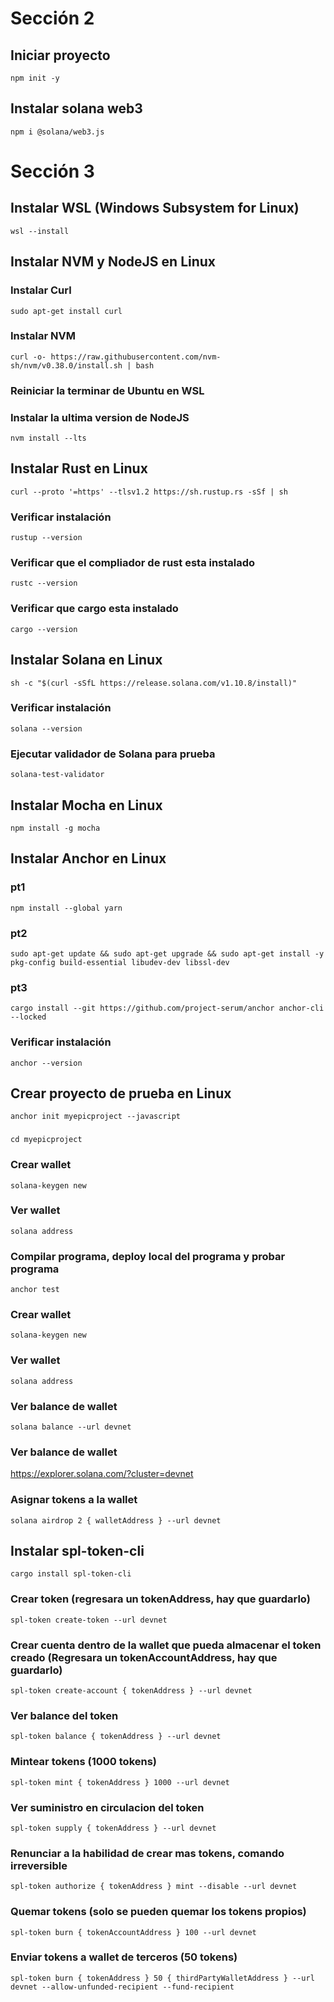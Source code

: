# Sección 2
## Iniciar proyecto
`npm init -y`

## Instalar solana web3
`npm i @solana/web3.js`




# Sección 3
## Instalar WSL (Windows Subsystem for Linux)
`wsl --install`



## Instalar NVM y NodeJS en Linux

### Instalar Curl
`sudo apt-get install curl`

### Instalar NVM
`curl -o- https://raw.githubusercontent.com/nvm-sh/nvm/v0.38.0/install.sh | bash`

### Reiniciar la terminar de Ubuntu en WSL

### Instalar la ultima version de NodeJS
`nvm install --lts`



## Instalar Rust en Linux
`curl --proto '=https' --tlsv1.2 https://sh.rustup.rs -sSf | sh`

### Verificar instalación
`rustup --version`

### Verificar que el compliador de rust esta instalado
`rustc --version`

### Verificar que cargo esta instalado
`cargo --version`



## Instalar Solana en Linux
`sh -c "$(curl -sSfL https://release.solana.com/v1.10.8/install)"`

### Verificar instalación
`solana --version`

### Ejecutar validador de Solana para prueba
`solana-test-validator`



## Instalar Mocha en Linux
`npm install -g mocha`


## Instalar Anchor en Linux
### pt1
`npm install --global yarn`
### pt2
`sudo apt-get update && sudo apt-get upgrade && sudo apt-get install -y pkg-config build-essential libudev-dev libssl-dev`
### pt3
`cargo install --git https://github.com/project-serum/anchor anchor-cli --locked`

### Verificar instalación
`anchor --version`



## Crear proyecto de prueba en Linux
`anchor init myepicproject --javascript`
###
`cd myepicproject`

### Crear wallet
`solana-keygen new`

### Ver wallet
`solana address`

### Compilar programa, deploy local del programa y probar programa
`anchor test`



### Crear wallet
`solana-keygen new`

### Ver wallet
`solana address`

### Ver balance de wallet
`solana balance --url devnet`

### Ver balance de wallet
https://explorer.solana.com/?cluster=devnet

### Asignar tokens a la wallet
`solana airdrop 2 { walletAddress } --url devnet`



## Instalar spl-token-cli
`cargo install spl-token-cli`

### Crear token (regresara un tokenAddress, hay que guardarlo)
`spl-token create-token --url devnet`

### Crear cuenta dentro de la wallet que pueda almacenar el token creado (Regresara un tokenAccountAddress, hay que guardarlo)
`spl-token create-account { tokenAddress } --url devnet`

### Ver balance del token
`spl-token balance { tokenAddress } --url devnet`

### Mintear tokens (1000 tokens)
`spl-token mint { tokenAddress } 1000 --url devnet`

### Ver suministro en circulacion del token
`spl-token supply { tokenAddress } --url devnet`

### Renunciar a la habilidad de crear mas tokens, comando irreversible
`spl-token authorize { tokenAddress } mint --disable --url devnet`

### Quemar tokens (solo se pueden quemar los tokens propios)
`spl-token burn { tokenAccountAddress } 100 --url devnet`

### Enviar tokens a wallet de terceros (50 tokens)
`spl-token burn { tokenAddress } 50 { thirdPartyWalletAddress } --url devnet --allow-unfunded-recipient --fund-recipient`